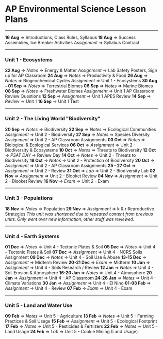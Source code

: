 # AP Environmental Science Lesson Plans

***

**16 Aug** => Introductions, Class Rules, Syllabus
**18 Aug** => Success Assemblies, Ice Breaker Activities
*Assignment* => Syllabus Contract

***

### Unit 1 - Ecosystems
**22 Aug** => *Notes* => Energy & Matter
*Assignment* => Lab Safety Posters, Sign up for AP Classroom
**24 Aug** => *Notes* => Productivity & Food
**26 Aug** => *Notes* => Biogeochemical Cycles
*Assignment* => Unit 1 - Ecosystems
**30 Aug - 01 Sep** => *Notes* => Terrestrial Biomes
**06 Sep** => *Notes* => Marine Biomes
**08 Sep** => *Notes* => Freshwater Biomes
*Assignment* => Unit 1 AP Classroom Review Questions
**12 Sep** => *Assignment* => Unit 1 APES Review
**14 Sep** => *Review* => Unit 1
**16 Sep** => Unit 1 Test

***

### Unit 2 - The Living World "Biodiversity"
**20 Sep** => *Notes* => Biodiversity
**22 Sep** => *Notes* => Ecological Communities *Assignment* => Unit 2 - Biodiversity
**27 Sep** => *Notes* => Species Diversity *Assignment* => Unit 2 - AP Classroom Assignments
**03 Oct** => *Notes* => Biological & Ecological Services
**06 Oct** => *Assignment* => Unit 2 - Biodiversity & Ecosystems
**10 Oct** => *Notes* => Threats to Biodiversity
**12 Oct** => *PSAT DAY* => Review Day
**14 Oct** => *Notes* => Unit 2 - Threats to Biodiversity
**18 Oct** => *Notes* => Unit 2 - Protection of Biodiversity
**20 Oct** => *Assignment* => Unit 2 - AP Classroom Assignments
**25 - 27 Oct** => *Assignment* => Unit 2 - Review
**31 Oct** => *Lab* => Unit 2 - Biodiversity Lab
**02 Nov** => *Assignment* => Unit 2 - Blooket Review
**04 Nov** => *Assignment* => Unit 2 - Blooket Review
**16 Nov** => *Exam* => Unit 2 - Exam

***

### Unit 3 - Populations
**18 Nov** => *Notes* => Population
**29 Nov** => *Assignment* => k & r Reproductive Strategies
*This unit was shortened due to repeated content from previous units. Only went over new information, other stuff was reviewed.*

***

### Unit 4 - Earth Systems
**01 Dec** => *Notes* => Unit 4 - Tectonic Plates & Soil 
**05 Dec** => *Notes* => Unit 4 - Tectonic Plates & Soil
**07 Dec** => *Assignment* => Unit 4 - NCRS Soils Assignment
**09 Dec** => *Notes* => Unit 4 - Soil Use & Abuse
**13-15 Dec** => *Assignment* => Midterm Review
**20-21 Dec** => *Exam* => Midterm
**10 Jan** => *Assignment* => Unit 4 - Soils Research / Review
**12 Jan** => *Notes* => Unit 4 - Soil Erosion & Atmosphere
**16-20 Jan** => *Notes* => Unit 4 - Atmosphere
**20 Jan** => *Assignment* => Unit 4 - AP Classroom
**24-26 Jan** => *Notes* => Unit 4 - Climate Variations
**30 Jan** => *Assignment* => Unit 4 - El Nino
**01-03 Feb** => *Assignment* => Unit 4 - Review
**07 Feb** => *Exam* => Unit 4 - Exam

***

### Unit 5 - Land and Water Use
**09 Feb** => *Notes* => Unit 5 - Agriculture
**13 Feb** => *Notes* => Unit 5 - Farming Practices & Soil Usage
**15 Feb** => *Assignment* => Unit 5 - Ecological Footprint
**17 Feb** => *Notes* => Unit 5 - Pesticides & Fertilzers
**22 Feb** => *Notes* => Unit 5 - Land Usage
**24 Feb** => *Lab* => Unit 5 - Cookie Mining (Land Usage)


